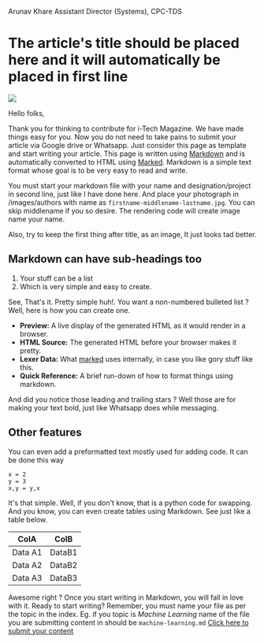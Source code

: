 Arunav Khare
Assistant Director (Systems), CPC-TDS

The article's title should be placed here and it will automatically be placed in first line
========================

![](https://www.metoffice.gov.uk/binaries/content/gallery/metofficegovuk/hero-images/advice/maps-satellite-images/satellite-image-of-globe.jpg)

Hello folks,

Thank you for thinking to contribute for i-Tech Magazine. We have made things easy for you. Now you do not need to take pains to submit your article via Google drive or Whatsapp.
Just consider this page as template and start writing your article. This page is written using [Markdown] and is automatically
converted to HTML using [Marked]. Markdown is a simple text format whose goal is to be very easy to read and write.

You must start your markdown file with your name and designation/project in second line, just like I have done here.
And place your photograph in /images/authors with name as `firstname-middlename-lastname.jpg`. You can skip middlename 
if you so desire. The rendering code will create image name your name.

Also, try to keep the first thing after title, as an image, It just looks tad better.

Markdown can have sub-headings too
-------------------

1. Your stuff can be a list
2. Which is very simple and easy to create.

See, That's it. Pretty simple huh!. You want a non-numbered bulleted list ? Well, here is how you can create one.

- **Preview:**  A live display of the generated HTML as it would render in a browser.
- **HTML Source:**  The generated HTML before your browser makes it pretty.
- **Lexer Data:**  What [marked] uses internally, in case you like gory stuff like this.
- **Quick Reference:**  A brief run-down of how to format things using markdown.

And did you notice those leading and trailing stars ? Well those are for making your text bold, just like Whatsapp does while messaging.

Other features
-------------

You can even add a preformatted text mostly used for adding code. It can be done this way

```
x = 2
y = 3
x,y = y,x
```

It's that simple. Well, if you don't know, that is a python code for swapping.
And you know, you can even create tables using Markdown. See just like a table below.

| ColA | ColB | 
|---|---|
Data A1 | DataB1
Data A2 | DataB2
Data A3 | DataB3

Awesome right ? Once you start writing in Markdown, you will fall in love with it. Ready to start writing? 
Remember, you must name your file as per the topic in the index. Eg. if you topic is *Machine Learning* name of the file you are submitting content 
in should be `machine-learning.md`
[Click here to submit your content] 

[Marked]: https://github.com/markedjs/marked/
[Markdown]: http://daringfireball.net/projects/markdown/
[Click here to submit your content]: http://shorturl.at/fwOU1